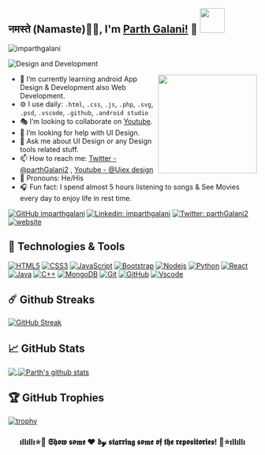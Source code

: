 ## नमस्ते (Namaste)🙏🏻, I'm [Parth Galani!](http://parthgalani.me) 👋 <img src="https://media.giphy.com/media/12oufCB0MyZ1Go/giphy.gif" width="50">

<p align="left"> <img src="https://komarev.com/ghpvc/?username=imparthgalani&label=Profile View's&color=blueviolet&style=plastic" alt="imparthgalani" /> </p>

![Design and Development](https://github.com/imparthgalani/imparthgalani/blob/master/img/imparthgalani.png)

<a href="https://procodingpg.live/"><img src="https://github.com/samujjwaal/samujjwaal/raw/master/etc/python.png" align="right" height="200" /></a>

- 📲 I’m currently learning android App Design & Development also Web Development.
- ⚙️ I use daily: `.html`, `.css`, `.js`, `.php`, `.svg`, `.psd`, `.vscode`, `.github`, `.android studio`
- 🎭 I’m looking to collaborate on [Youtube](https://www.youtube.com/channel/UCs8YuffktnbeZiHfPwQ2A9g).
- 🤔 I’m looking for help with UI Design.
- 💬 Ask me about UI Design or any Design tools related stuff.
- 📫 How to reach me: [Twitter - @parthGalani2](https://twitter.com/parthGalani2) , [Youtube - @Uiex design](https://www.youtube.com/channel/UCs8YuffktnbeZiHfPwQ2A9g)
- 🤵 Pronouns: He/His
- 🎧 Fun fact: I spend almost 5 hours listening to songs & See Movies every day to enjoy life in rest time.



[![GitHub imparthgalani](https://img.shields.io/github/followers/imparthgalani?label=follow&style=social)](https://github.com/imparthgalani)
[![Linkedin: imparthgalani](https://img.shields.io/badge/-imparthgalani-blue?style=flat-square&logo=Linkedin&logoColor=white&link=https://www.linkedin.com/in/imparthgalani/)](https://www.linkedin.com/in/imparthgalani/)
[![Twitter: parthGalani2](https://img.shields.io/twitter/follow/parthGalani2?style=social)](https://twitter.com/parthGalani2)
[![website](https://img.shields.io/badge/PortfolioWebsite-parthgalani.me-2648ff?style=flat-square&logo=google-chrome)](http://parthgalani.me/)


## 🔧 Technologies & Tools

[![HTML5](https://img.shields.io/badge/-HTML5-E34F26?style=flat-square&logo=html5&logoColor=white)](https://code.visualstudio.com/)
[![CSS3](https://img.shields.io/badge/-CSS3-1572B6?style=flat-square&logo=css3)](https://code.visualstudio.com/)
[![JavaScript](https://img.shields.io/badge/-JavaScript-black?style=flat-square&logo=javascript)](https://code.visualstudio.com/)
[![Bootstrap](https://img.shields.io/badge/-Bootstrap-563D7C?style=flat-square&logo=bootstrap)](https://code.visualstudio.com/)
[![Nodejs](https://img.shields.io/badge/-Nodejs-black?style=flat-square&logo=Node.js)](https://code.visualstudio.com/)
[![Python](https://img.shields.io/badge/-Python-black?style=flat-square&logo=Python)](https://code.visualstudio.com/)
[![React](https://img.shields.io/badge/-React-black?style=flat-square&logo=react)](https://code.visualstudio.com/)
[![Java](https://img.shields.io/badge/-java-E34A86?style=flat-square&logo=java)](https://code.visualstudio.com/)
[![C++](https://img.shields.io/badge/-C++-00599C?style=flat-square&logo=c)](https://code.visualstudio.com/)
[![MongoDB](https://img.shields.io/badge/-MongoDB-black?style=flat-square&logo=mongodb)](https://code.visualstudio.com/)
[![Git](https://img.shields.io/badge/-Git-black?style=flat-square&logo=git)](https://code.visualstudio.com/)
[![GitHub](https://img.shields.io/badge/-GitHub-181717?style=flat-square&logo=github)](https://code.visualstudio.com/)
[![Vscode](https://img.shields.io/badge/-VSCode-blue?style=flat-square&logo=visual-studio-code&logoColor=white)](https://code.visualstudio.com/)

## ☄️ Github Streaks

[![GitHub Streak](https://github-readme-streak-stats.herokuapp.com/?user=imparthgalani)](https://github.com/imparthgalani/github-readme-streak-stats)

## &#x1f4c8; GitHub Stats

<a href="https://github.com/iamparthgalani">
  <img align="center" src="https://github-readme-stats.vercel.app/api/top-langs/?username=imparthgalani&theme=dark&hide_langs_below=1" />
</a>
<a href="https://github.com/iamparthgalani">
 <img align="center" src="https://github-readme-stats.vercel.app/api?username=imparthgalani&show_icons=true&theme=dark&line_height=27" alt="Parth's github stats"/>
</a>


## 🏆 GitHub Trophies

[![trophy](https://github-profile-trophy.vercel.app/?username=imparthgalani&column=7&margin-w=10)](https://github.com/imparthgalani)

<div align="center">

### ıllıllı⭐🌟 𝕾𝖍𝖔𝖜 𝖘𝖔𝖒𝖊 ❤️ 𝖇𝔂 𝖘𝖙𝖆𝖗𝖗𝖎𝖓𝖌 𝖘𝖔𝖒𝖊 𝖔𝖋 𝖙𝖍𝖊 𝖗𝖊𝖕𝖔𝖘𝖎𝖙𝖔𝖗𝖎𝖊𝖘! 🌟⭐ıllıllı

</div>

